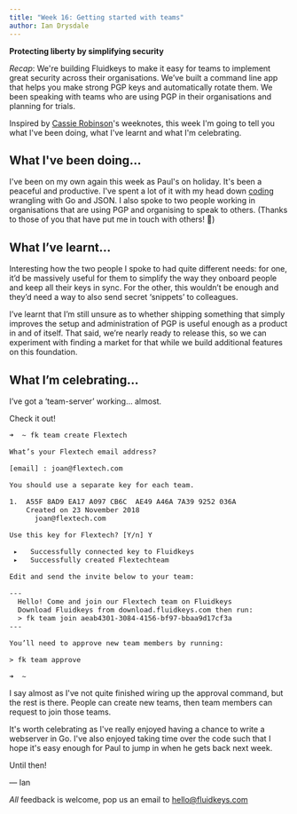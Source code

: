 ```yaml
---
title: "Week 16: Getting started with teams"
author: Ian Drysdale
---
```

**Protecting liberty by simplifying security**

_Recap_: We're building Fluidkeys to make it easy for teams to implement great security across their organisations. We’ve built a command line app that helps you make strong PGP keys and automatically rotate them. We been speaking with teams who are using PGP in their organisations and planning for trials.

Inspired by [Cassie Robinson](https://medium.com/@cassierobinson)'s weeknotes, this week I'm going to tell you what I've been doing, what I've learnt and what I'm celebrating.

## What I've been doing...

I've been on my own again this week as Paul's on holiday. It's been a peaceful and productive. I've spent a lot of it with my head down [coding](https://github.com/fluidkeys) wrangling with Go and JSON. I also spoke to two people working in organisations that are using PGP and organising to speak to others. (Thanks to those of you that have put me in touch with others! 🙏)

## What I’ve learnt…
Interesting how the two people I spoke to had quite different needs: for one, it’d be massively useful for them to simplify the way they onboard people and keep all their keys in sync. For the other, this wouldn’t be enough and they’d need a way to also send secret ‘snippets’ to colleagues.

I’ve learnt that I’m still unsure as to whether shipping something that simply improves the setup and administration of PGP is useful enough as a product in and of itself. That said, we’re nearly ready to release this, so we can experiment with finding a market for that while we build additional features on this foundation.

## What I’m celebrating…
I’ve got a ‘team-server’ working… almost.

Check it out!

<pre class="terminal" style="font-size: 0.9em;">
<span class="prompt">➜</span>  <span class="directory">~</span> fk team create Flextech

What’s your Flextech email address?

[email] : joan@flextech.com

You should use a separate key for each team.

1.  A55F 8AD9 EA17 A097 CB6C  AE49 A46A 7A39 9252 036A
    Created on 23 November 2018
      joan@flextech.com

Use this key for Flextech? [Y/n] Y

<span class="positive"> ▸   Successfully connected key to Fluidkeys
 ▸   Successfully created Flextechteam</span>

Edit and send the invite below to your team:

---
  Hello! Come and join our Flextech team on Fluidkeys
  Download Fluidkeys from download.fluidkeys.com then run:
  > fk team join aeab4301-3084-4156-bf97-bbaa9d17cf3a
---

You’ll need to approve new team members by running:

> fk team approve

<span class="prompt">➜</span>  <span class="directory">~</span>
</pre>

I say almost as I've not quite finished wiring up the approval command, but the rest is there. People can create new teams, then team members can request to join those teams.

It's worth celebrating as I've really enjoyed having a chance to write a webserver in Go. I've also enjoyed taking time over the code such that I hope it's easy enough for Paul to jump in when he gets back next week. 

Until then!

— Ian

*All* feedback is welcome, pop us an email to
[hello@fluidkeys.com](mailto:hello@fluidkeys.com)